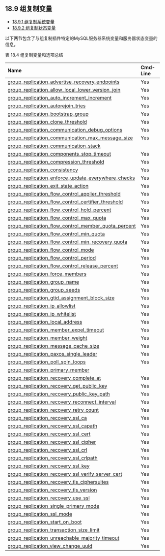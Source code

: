 ## 18.9 组复制变量

- [18.9.1 组复制系统变量](./18.09.01.组复制系统变量.md)
- [18.9.2 组复制状态变量](./18.09.02.组复制状态变量.md)

以下两节包含了与组复制插件特定的MySQL服务器系统变量和服务器状态变量的信息。

表 18.4 组复制变量和选项总结

| Name                                                         | Cmd-Line | Option File | System Var | Status Var | Var Scope | Dynamic |
| :----------------------------------------------------------- | :------- | :---------- | :--------- | :--------- | :-------- | :------ |
| [group_replication_advertise_recovery_endpoints](https://dev.mysql.com/doc/refman/8.0/en/group-replication-system-variables.html#sysvar_group_replication_advertise_recovery_endpoints) | Yes      | Yes         | Yes        |            | Global    | Yes     |
| [group_replication_allow_local_lower_version_join](https://dev.mysql.com/doc/refman/8.0/en/group-replication-system-variables.html#sysvar_group_replication_allow_local_lower_version_join) | Yes      | Yes         | Yes        |            | Global    | Yes     |
| [group_replication_auto_increment_increment](https://dev.mysql.com/doc/refman/8.0/en/group-replication-system-variables.html#sysvar_group_replication_auto_increment_increment) | Yes      | Yes         | Yes        |            | Global    | Yes     |
| [group_replication_autorejoin_tries](https://dev.mysql.com/doc/refman/8.0/en/group-replication-system-variables.html#sysvar_group_replication_autorejoin_tries) | Yes      | Yes         | Yes        |            | Global    | Yes     |
| [group_replication_bootstrap_group](https://dev.mysql.com/doc/refman/8.0/en/group-replication-system-variables.html#sysvar_group_replication_bootstrap_group) | Yes      | Yes         | Yes        |            | Global    | Yes     |
| [group_replication_clone_threshold](https://dev.mysql.com/doc/refman/8.0/en/group-replication-system-variables.html#sysvar_group_replication_clone_threshold) | Yes      | Yes         | Yes        |            | Global    | Yes     |
| [group_replication_communication_debug_options](https://dev.mysql.com/doc/refman/8.0/en/group-replication-system-variables.html#sysvar_group_replication_communication_debug_options) | Yes      | Yes         | Yes        |            | Global    | Yes     |
| [group_replication_communication_max_message_size](https://dev.mysql.com/doc/refman/8.0/en/group-replication-system-variables.html#sysvar_group_replication_communication_max_message_size) | Yes      | Yes         | Yes        |            | Global    | Yes     |
| [group_replication_communication_stack](https://dev.mysql.com/doc/refman/8.0/en/group-replication-system-variables.html#sysvar_group_replication_communication_stack) |          |             | Yes        |            | Global    | No      |
| [group_replication_components_stop_timeout](https://dev.mysql.com/doc/refman/8.0/en/group-replication-system-variables.html#sysvar_group_replication_components_stop_timeout) | Yes      | Yes         | Yes        |            | Global    | Yes     |
| [group_replication_compression_threshold](https://dev.mysql.com/doc/refman/8.0/en/group-replication-system-variables.html#sysvar_group_replication_compression_threshold) | Yes      | Yes         | Yes        |            | Global    | Yes     |
| [group_replication_consistency](https://dev.mysql.com/doc/refman/8.0/en/group-replication-system-variables.html#sysvar_group_replication_consistency) | Yes      | Yes         | Yes        |            | Both      | Yes     |
| [group_replication_enforce_update_everywhere_checks](https://dev.mysql.com/doc/refman/8.0/en/group-replication-system-variables.html#sysvar_group_replication_enforce_update_everywhere_checks) | Yes      | Yes         | Yes        |            | Global    | Yes     |
| [group_replication_exit_state_action](https://dev.mysql.com/doc/refman/8.0/en/group-replication-system-variables.html#sysvar_group_replication_exit_state_action) | Yes      | Yes         | Yes        |            | Global    | Yes     |
| [group_replication_flow_control_applier_threshold](https://dev.mysql.com/doc/refman/8.0/en/group-replication-system-variables.html#sysvar_group_replication_flow_control_applier_threshold) | Yes      | Yes         | Yes        |            | Global    | Yes     |
| [group_replication_flow_control_certifier_threshold](https://dev.mysql.com/doc/refman/8.0/en/group-replication-system-variables.html#sysvar_group_replication_flow_control_certifier_threshold) | Yes      | Yes         | Yes        |            | Global    | Yes     |
| [group_replication_flow_control_hold_percent](https://dev.mysql.com/doc/refman/8.0/en/group-replication-system-variables.html#sysvar_group_replication_flow_control_hold_percent) | Yes      | Yes         | Yes        |            | Global    | Yes     |
| [group_replication_flow_control_max_quota](https://dev.mysql.com/doc/refman/8.0/en/group-replication-system-variables.html#sysvar_group_replication_flow_control_max_quota) | Yes      | Yes         | Yes        |            | Global    | Yes     |
| [group_replication_flow_control_member_quota_percent](https://dev.mysql.com/doc/refman/8.0/en/group-replication-system-variables.html#sysvar_group_replication_flow_control_member_quota_percent) | Yes      | Yes         | Yes        |            | Global    | Yes     |
| [group_replication_flow_control_min_quota](https://dev.mysql.com/doc/refman/8.0/en/group-replication-system-variables.html#sysvar_group_replication_flow_control_min_quota) | Yes      | Yes         | Yes        |            | Global    | Yes     |
| [group_replication_flow_control_min_recovery_quota](https://dev.mysql.com/doc/refman/8.0/en/group-replication-system-variables.html#sysvar_group_replication_flow_control_min_recovery_quota) | Yes      | Yes         | Yes        |            | Global    | Yes     |
| [group_replication_flow_control_mode](https://dev.mysql.com/doc/refman/8.0/en/group-replication-system-variables.html#sysvar_group_replication_flow_control_mode) | Yes      | Yes         | Yes        |            | Global    | Yes     |
| [group_replication_flow_control_period](https://dev.mysql.com/doc/refman/8.0/en/group-replication-system-variables.html#sysvar_group_replication_flow_control_period) | Yes      | Yes         | Yes        |            | Global    | Yes     |
| [group_replication_flow_control_release_percent](https://dev.mysql.com/doc/refman/8.0/en/group-replication-system-variables.html#sysvar_group_replication_flow_control_release_percent) | Yes      | Yes         | Yes        |            | Global    | Yes     |
| [group_replication_force_members](https://dev.mysql.com/doc/refman/8.0/en/group-replication-system-variables.html#sysvar_group_replication_force_members) | Yes      | Yes         | Yes        |            | Global    | Yes     |
| [group_replication_group_name](https://dev.mysql.com/doc/refman/8.0/en/group-replication-system-variables.html#sysvar_group_replication_group_name) | Yes      | Yes         | Yes        |            | Global    | Yes     |
| [group_replication_group_seeds](https://dev.mysql.com/doc/refman/8.0/en/group-replication-system-variables.html#sysvar_group_replication_group_seeds) | Yes      | Yes         | Yes        |            | Global    | Yes     |
| [group_replication_gtid_assignment_block_size](https://dev.mysql.com/doc/refman/8.0/en/group-replication-system-variables.html#sysvar_group_replication_gtid_assignment_block_size) | Yes      | Yes         | Yes        |            | Global    | Yes     |
| [group_replication_ip_allowlist](https://dev.mysql.com/doc/refman/8.0/en/group-replication-system-variables.html#sysvar_group_replication_ip_allowlist) | Yes      | Yes         | Yes        |            | Global    | Yes     |
| [group_replication_ip_whitelist](https://dev.mysql.com/doc/refman/8.0/en/group-replication-system-variables.html#sysvar_group_replication_ip_whitelist) | Yes      | Yes         | Yes        |            | Global    | Yes     |
| [group_replication_local_address](https://dev.mysql.com/doc/refman/8.0/en/group-replication-system-variables.html#sysvar_group_replication_local_address) | Yes      | Yes         | Yes        |            | Global    | Yes     |
| [group_replication_member_expel_timeout](https://dev.mysql.com/doc/refman/8.0/en/group-replication-system-variables.html#sysvar_group_replication_member_expel_timeout) | Yes      | Yes         | Yes        |            | Global    | Yes     |
| [group_replication_member_weight](https://dev.mysql.com/doc/refman/8.0/en/group-replication-system-variables.html#sysvar_group_replication_member_weight) | Yes      | Yes         | Yes        |            | Global    | Yes     |
| [group_replication_message_cache_size](https://dev.mysql.com/doc/refman/8.0/en/group-replication-system-variables.html#sysvar_group_replication_message_cache_size) | Yes      | Yes         | Yes        |            | Global    | Yes     |
| [group_replication_paxos_single_leader](https://dev.mysql.com/doc/refman/8.0/en/group-replication-system-variables.html#sysvar_group_replication_paxos_single_leader) | Yes      | Yes         | Yes        |            | Global    | Yes     |
| [group_replication_poll_spin_loops](https://dev.mysql.com/doc/refman/8.0/en/group-replication-system-variables.html#sysvar_group_replication_poll_spin_loops) | Yes      | Yes         | Yes        |            | Global    | Yes     |
| [group_replication_primary_member](https://dev.mysql.com/doc/refman/8.0/en/group-replication-status-variables.html#statvar_group_replication_primary_member) |          |             |            | Yes        | Global    | No      |
| [group_replication_recovery_complete_at](https://dev.mysql.com/doc/refman/8.0/en/group-replication-system-variables.html#sysvar_group_replication_recovery_complete_at) | Yes      | Yes         | Yes        |            | Global    | Yes     |
| [group_replication_recovery_get_public_key](https://dev.mysql.com/doc/refman/8.0/en/group-replication-system-variables.html#sysvar_group_replication_recovery_get_public_key) | Yes      | Yes         | Yes        |            | Global    | Yes     |
| [group_replication_recovery_public_key_path](https://dev.mysql.com/doc/refman/8.0/en/group-replication-system-variables.html#sysvar_group_replication_recovery_public_key_path) | Yes      | Yes         | Yes        |            | Global    | Yes     |
| [group_replication_recovery_reconnect_interval](https://dev.mysql.com/doc/refman/8.0/en/group-replication-system-variables.html#sysvar_group_replication_recovery_reconnect_interval) | Yes      | Yes         | Yes        |            | Global    | Yes     |
| [group_replication_recovery_retry_count](https://dev.mysql.com/doc/refman/8.0/en/group-replication-system-variables.html#sysvar_group_replication_recovery_retry_count) | Yes      | Yes         | Yes        |            | Global    | Yes     |
| [group_replication_recovery_ssl_ca](https://dev.mysql.com/doc/refman/8.0/en/group-replication-system-variables.html#sysvar_group_replication_recovery_ssl_ca) | Yes      | Yes         | Yes        |            | Global    | Yes     |
| [group_replication_recovery_ssl_capath](https://dev.mysql.com/doc/refman/8.0/en/group-replication-system-variables.html#sysvar_group_replication_recovery_ssl_capath) | Yes      | Yes         | Yes        |            | Global    | Yes     |
| [group_replication_recovery_ssl_cert](https://dev.mysql.com/doc/refman/8.0/en/group-replication-system-variables.html#sysvar_group_replication_recovery_ssl_cert) | Yes      | Yes         | Yes        |            | Global    | Yes     |
| [group_replication_recovery_ssl_cipher](https://dev.mysql.com/doc/refman/8.0/en/group-replication-system-variables.html#sysvar_group_replication_recovery_ssl_cipher) | Yes      | Yes         | Yes        |            | Global    | Yes     |
| [group_replication_recovery_ssl_crl](https://dev.mysql.com/doc/refman/8.0/en/group-replication-system-variables.html#sysvar_group_replication_recovery_ssl_crl) | Yes      | Yes         | Yes        |            | Global    | Yes     |
| [group_replication_recovery_ssl_crlpath](https://dev.mysql.com/doc/refman/8.0/en/group-replication-system-variables.html#sysvar_group_replication_recovery_ssl_crlpath) | Yes      | Yes         | Yes        |            | Global    | Yes     |
| [group_replication_recovery_ssl_key](https://dev.mysql.com/doc/refman/8.0/en/group-replication-system-variables.html#sysvar_group_replication_recovery_ssl_key) | Yes      | Yes         | Yes        |            | Global    | Yes     |
| [group_replication_recovery_ssl_verify_server_cert](https://dev.mysql.com/doc/refman/8.0/en/group-replication-system-variables.html#sysvar_group_replication_recovery_ssl_verify_server_cert) | Yes      | Yes         | Yes        |            | Global    | Yes     |
| [group_replication_recovery_tls_ciphersuites](https://dev.mysql.com/doc/refman/8.0/en/group-replication-system-variables.html#sysvar_group_replication_recovery_tls_ciphersuites) | Yes      | Yes         | Yes        |            | Global    | Yes     |
| [group_replication_recovery_tls_version](https://dev.mysql.com/doc/refman/8.0/en/group-replication-system-variables.html#sysvar_group_replication_recovery_tls_version) | Yes      | Yes         | Yes        |            | Global    | Yes     |
| [group_replication_recovery_use_ssl](https://dev.mysql.com/doc/refman/8.0/en/group-replication-system-variables.html#sysvar_group_replication_recovery_use_ssl) | Yes      | Yes         | Yes        |            | Global    | Yes     |
| [group_replication_single_primary_mode](https://dev.mysql.com/doc/refman/8.0/en/group-replication-system-variables.html#sysvar_group_replication_single_primary_mode) | Yes      | Yes         | Yes        |            | Global    | Yes     |
| [group_replication_ssl_mode](https://dev.mysql.com/doc/refman/8.0/en/group-replication-system-variables.html#sysvar_group_replication_ssl_mode) | Yes      | Yes         | Yes        |            | Global    | Yes     |
| [group_replication_start_on_boot](https://dev.mysql.com/doc/refman/8.0/en/group-replication-system-variables.html#sysvar_group_replication_start_on_boot) | Yes      | Yes         | Yes        |            | Global    | Yes     |
| [group_replication_transaction_size_limit](https://dev.mysql.com/doc/refman/8.0/en/group-replication-system-variables.html#sysvar_group_replication_transaction_size_limit) | Yes      | Yes         | Yes        |            | Global    | Yes     |
| [group_replication_unreachable_majority_timeout](https://dev.mysql.com/doc/refman/8.0/en/group-replication-system-variables.html#sysvar_group_replication_unreachable_majority_timeout) | Yes      | Yes         | Yes        |            | Global    | Yes     |
| [group_replication_view_change_uuid](https://dev.mysql.com/doc/refman/8.0/en/group-replication-system-variables.html#sysvar_group_replication_view_change_uuid) | Yes      | Yes         | Yes        |            | Global    | Yes     |